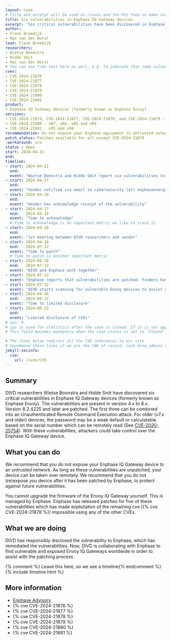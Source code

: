 ```yaml
---
layout: case
# Title and excerpt will be used on /cases and the RSS feed so make sure they reflect the case well
title: Six vulnerabilities in Enphase IQ Gateway devices
excerpt: "Six critical vulnerabilities have been discovered in Enphase Envoy solar inverters. DIVD is assisting Enphase with locating vulnerable devices."
author: 
- Frank Breedijk
- Max van der Horst
lead: Frank Breedijk
researchers:
- Wietse Boonstra
- Hidde Smit
- Max van der Horst
# You can use free text here as well. E.g. to indicate that some vulnerabilities don't have CVEs assigned (yet). But, given that we discovered that you should always be able to get a CVE id from @cna_admins on Slack
cves:
- CVE-2024-21876
- CVE-2024-21877
- CVE-2024-21878
- CVE-2024-21879
- CVE-2024-21880
- CVE-2024-21881
product: 
- Enphase IQ Gateway devices (formerly known as Enphase Envoy)
versions: 
- CVE-2024-21876, CVE-2024-21877, CVE-2024-21878, and CVE-2024-21879 - vR8, vR7, vR6, vR5 and vR4
- CVE-2024-21880 - vR7, vR6, vR5 and vR4
- CVE-2024-21881 - vR5 and vR4
recommendation: Do not expose your Enphase equipment to untrusted networks (e.g. the internet or a visitor network). If internet connectivity is needed, place the device behind a NAT gateway.
patch_status: Patches available for all except CVE-2024-21878
-workaround: n/a
status : Open
start: 2024-04-11
end: 
timeline:
- start: 2024-04-11
  end:
  event: "Wietse Boonstra and Hidde Smit report six vulnerabilities to DIVD CSIRT"
- start: 2024-04-17
  end:
  event: "Vendor notified via email to cybersecurity (at) enphaseenergy.com and cybersecurity (at) enphase.com and via ticket 16059299"
- start: 2024-04-18
  end:
  event: "Vendor has acknowledge receipt of the vulnerability"
- start: 2024-04-17
  end:   2024-04-18
  event: "Time to acknowledge"
  # Time to acknowledge is an important metric we like to track it
- start: 2024-04-18
  end:
  event: "1st meeting between DIVD researchers and vendor"
- start: 2024-04-18
  end:   2024-07-12
  event: "Time to patch"
  # Time to patch is antoher important metric
- start: 2024-04-18
  end:   2024-07-12
  event: "DIVD and Enphase work together"
- start: 2024-07-12
  event: "Enphase reports that vulnerabilities are patched. Finders have validated the fixes. Enphase starts updating devices."
- start: 2024-07-12
  event: "DIVD starts scanning for vulnerable Envoy devices to assist with prioritizing patch process."
- start: 2024-04-18
  end:   2024-08-12
  event: "Time to limited disclosure"
- start: 2024-08-12
  end:   
  event: "Limited disclosure of CVEs"
# ips: 0 
# ips is used for statistics after the case is closed. If it is not applicable, you can set IPs to n/a (e.g. stolen credentials)
# This field becomes mandatory when the case status is set to 'Closed'

# The lines below redirect all the CVE references to our site
# Uncommend these lines if we are the CNA of record. (ask @cna_admins on Slack if you don't know)
jekyll-secinfo:
  cve:
    url: /cves/CVE-
---
```

## Summary

DIVD researchers Wietse Boonstra and Hidde Smit have discovered six critical vulnerabilities in Enphase IQ Gateway devices (formerly known as Enphase Envoy). The vulnerabilities are present in version 4.x to 8.x. Version 8.2.4225 and later are patched. The first three can be combined into an Unauthenticated Remote Command Execution attack. For older (v7.x and older) devices, the password may be a weak default or calculatable based on the serial number which can be remotely read (See [CVE-2020-25754](https://nvd.nist.gov/vuln/detail/CVE-2020-25754)). With these vulnerabilities, attackers could take control over the Enphase IQ Gateway device.

## What you can do

We recommend that you do not expose your Enphase IQ Gateway device to an untrusted network. As long as these vulnerabilities are unpatched, your device can be taken over remotely. We recommend that you do not (re)expose you device after it has been patched by Enphase, to protect against future vulnerabilities.

You cannot upgrade the firmware of the Envoy IQ Gateway yourself. This is managed by Enphase. Enphase has released patches for five of these vulnerabilities which has made exploitation of the remaining cve ({% cve CVE-2024-21878 %}) impossible using any of the other CVEs.

## What we are doing

DIVD has responsibly disclosed the vulnerability to Enphase, which has remediated the vulnerabilities. Now, DIVD is collaborating with Enphase to find vulnerable and exposed Envoy IQ Gateways worldwide in order to assist with the patching process.

{% comment %}  Leave this here, so we see a timeline{% endcomment %}
{% include timeline.html %}


## More information
* [Enphase Advisory](https://enphase.com/cybersecurity/advisories/ensa-2024-1)
* {% cve CVE-2024-21876 %}
* {% cve CVE-2024-21877 %}
* {% cve CVE-2024-21878 %}
* {% cve CVE-2024-21879 %}
* {% cve CVE-2024-21880 %}
* {% cve CVE-2024-21881 %}
